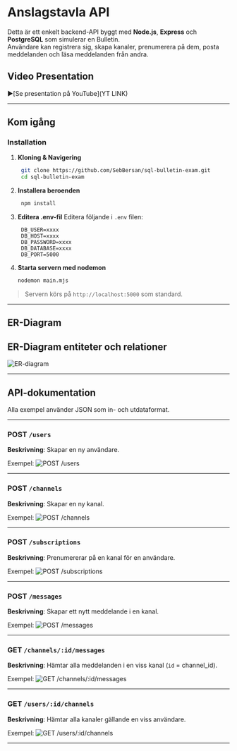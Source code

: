 # Anslagstavla API

Detta är ett enkelt backend-API byggt med **Node.js**, **Express** och **PostgreSQL** som simulerar en Bulletin.  
Användare kan registrera sig, skapa kanaler, prenumerera på dem, posta meddelanden och läsa meddelanden från andra.

## Video Presentation

▶[Se presentation på YouTube](YT LINK)

---

## Kom igång

### Installation

1. **Kloning & Navigering**
   ```bash
    git clone https://github.com/SebBersan/sql-bulletin-exam.git
    cd sql-bulletin-exam
   ```

2. **Installera beroenden**
   ```bash
    npm install
   ```

3. **Editera .env-fil**
   Editera följande i `.env` filen:
   ```env
    DB_USER=xxxx
    DB_HOST=xxxx
    DB_PASSWORD=xxxx
    DB_DATABASE=xxxx
    DB_PORT=5000
   ```

4. **Starta servern med nodemon**
   ```bash
   nodemon main.mjs
   ```

> Servern körs på `http://localhost:5000` som standard.

---
## ER-Diagram 
ER-Diagram entiteter och relationer
---
![ER-diagram](https://media.discordapp.net/attachments/1360604236886573210/1374115029095288853/image.png?ex=68302b98&is=682eda18&hm=4e0a8d67e77a9b7c651800fc4e0e5371cf9bcc8549c5d4d8ac2349e4aee5aa11)

---
## API-dokumentation

Alla exempel använder JSON som in- och utdataformat.

---

### POST `/users`

**Beskrivning**: Skapar en ny användare.

Exempel:
![POST /users](https://i.gyazo.com/9e78d88f88f0a630d4da6cd3cf07addd.png)

---

### POST `/channels`

**Beskrivning**: Skapar en ny kanal.

Exempel:
![POST /channels](https://i.gyazo.com/18161c0c02b5fc49879707b5375a2d53.png)

---

### POST `/subscriptions`

**Beskrivning**: Prenumererar på en kanal för en användare.

Exempel:
![POST /subscriptions](https://i.gyazo.com/2ee9033a73d495da669753fbc6826308.png)

---

### POST `/messages`

**Beskrivning**: Skapar ett nytt meddelande i en kanal.

Exempel:
![POST /messages](https://i.gyazo.com/dc0eba51f66d5acc33b381a1df682844.png)

---

### GET `/channels/:id/messages`

**Beskrivning**: Hämtar alla meddelanden i en viss kanal (`id` = channel_id).

Exempel:
![GET /channels/:id/messages](https://i.gyazo.com/9fa5c2e2784f7119d2cb7b2e139b9c23.png)

---

### GET `/users/:id/channels`

**Beskrivning**: Hämtar alla kanaler gällande en viss användare.

Exempel:
![GET /users/:id/channels](https://i.gyazo.com/17bedf2339b79c2b0a29184b8244bf7c.png)

---
